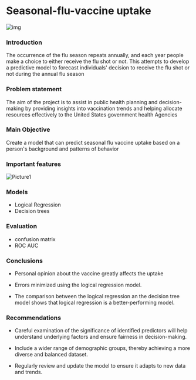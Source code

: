 # Seasonal-flu-vaccine uptake



![img](https://github.com/user-attachments/assets/5d78f134-129d-46d5-a5d4-df18416f6b26)

### Introduction
The occurrence of the flu season repeats annually, and each year people make a choice to either receive the flu shot or not.
This attempts to develop a predictive model to forecast individuals' decision to receive the flu shot or not during the annual flu season 

### Problem statement
The aim of the proįect is to assist in public health planning and decision-making by providing insights into vaccination trends and helping allocate resources effectively to the United States government health Agencies


### Main Objective 
Create a model that can predict seasonal flu vaccine uptake based on a person's background and patterns of behavior

### Important features 
![Picture1](https://github.com/user-attachments/assets/8cd37aa1-79e9-4ed6-89ea-d8e794d79dfb)

### Models
- Logical Regression
- Decision trees

### Evaluation
- confusion matrix
- ROC AUC

### Conclusions

- Personal opinion about the vaccine greatly affects the uptake

- Errors  minimized using the logical regression model.

- The comparison between the logical regression an the decision tree model shows that logical regression is a better-performing model.

### Recommendations
- Careful examination of the significance of identified predictors	will help understand underlying factors and ensure fairness in decision-making.
 
- Include a wider range of demographic groups, thereby achieving a more diverse and balanced dataset.

- Regularly review and update the model to ensure it adapts to new data and trends.



